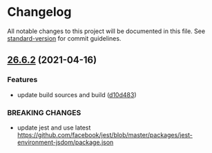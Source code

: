 # Changelog

All notable changes to this project will be documented in this file. See [standard-version](https://github.com/conventional-changelog/standard-version) for commit guidelines.

## [26.6.2](https://github.com/dmnsgn/jest-environment-jsdom-latest/compare/v21.0.1...v26.6.2) (2021-04-16)


### Features

* update build sources and build ([d10d483](https://github.com/dmnsgn/jest-environment-jsdom-latest/commit/d10d4836caa68a2b9e284a58a2b215c41f25c937))


### BREAKING CHANGES

* update jest and use latest https://github.com/facebook/jest/blob/master/packages/jest-environment-jsdom/package.json
